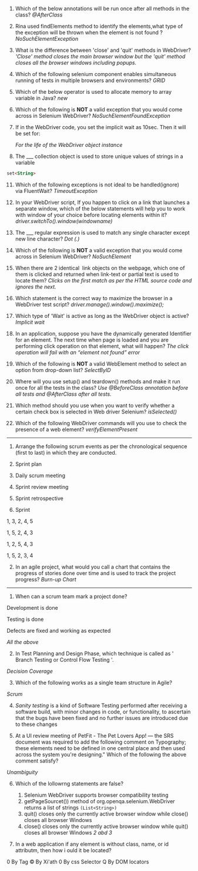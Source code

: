 1. Which of the below annotations will be run once after all methods in the class?
	*@AfterClass*

2. Rina used findElements method to identify the elements,what type of the exception will be thrown when the element is not found ?
	*NoSuchElementException*

3. What is the difference between 'close' and 'quit' methods in WebDriver?
	*'Close' method closes the main browser window but the 'quit' method closes all the browser windows including popups.*

4. Which of the following selenium component enables simultaneous running of tests in multiple browsers and environments?
	*GRID*

5. Which of the below operator is used to allocate memory to array variable in Java?
	*new*

7. Which of the following is **NOT** a valid exception that you would come across in Selenium WebDriver?
	*NoSuchElementFoundException*


8. If in the WebDriver code, you set the implicit wait as 10sec. Then it will be set for:

	*For the life of the WebDriver object instance*


9. The ___ collection object is used to store unique values of strings in a variable

```html
set<String>
```


11. Which of the following exceptions is not ideal to be handled(ignore) via FluentWait?
	*TimeoutException*

12. In your WebDriver script, If you happen to click on a link that launches a separate window, which of the below statements will help you to work with window of your choice before locating elements within it?
	*driver.switchTo().window(windowname)*


14. The ___ regular expression is used to match any single character except new line character?
	*Dot (.)*
15. Which of the following is **NOT** a valid exception that you would come across in Selenium WebDriver?
	*NoSuchElement*

16. When there are 2 identical  link objects on the webpage, which one of them is clicked and returned when link-text or partial text is used to locate them?
	*Clicks on the first match as per the HTML source code and ignores the next.*

17. Which statement is the correct way to maximize the browser in a WebDriver test script?
	*driver.manage().window().maximize();*

18. Which type of 'Wait' is active as long as the WebDriver object is active?
	*Implicit wait*

19. In an application, suppose you have the dynamically generated Identifier for an element. The next time when page is loaded and you are performing click operation on that element, what will happen?
	*The click operation will fail with an “element not found” error*
20. Which of the following is **NOT** a valid WebElement method to select an option from drop-down list?
	*SelectByID*

21. Where will you use setup() and teardown() methods and make it run once for all the tests in the class?
	*Use @BeforeClass annotation before all tests and @AfterClass after all tests.*

22. Which method should you use when you want to verify whether a certain check box is selected in Web driver Selenium?
	*isSelected()*

23. Which of the following WebDriver commands will you use to check the presence of a web element?
	*verifyElementPresent*


---

1. Arrange the following scrum events as per the chronological sequence (first to last) in which they are conducted.

  
1. Sprint plan  
2. Daily scrum meeting  
3. Sprint review meeting   
4. Sprint retrospective   
5. Sprint

1, 3, 2, 4, 5

1, 5, 2, 4, 3

1, 2, 5, 4, 3

1, 5, 2, 3, 4

2. In an agile project, what would you call a chart that contains the progress of stories done over time and is used to track the project progress?
	*Burn-up Chart*


---

1. When can a scrum team mark a project done?

Development is done 

Testing is done

Defects are fixed and working as expected 

*All the above*

2. In Test Planning and Design Phase, which technique is called as ' Branch Testing or Control Flow Testing '.
 
 *Decision Coverage*

3. Which of the following works as a single team structure in Agile?

*Scrum*

4. *Sanity testing* is a kind of Software Testing performed after receiving a software build, with minor changes in code, or functionality, to ascertain that the bugs have been fixed and no further issues are introduced due to these changes

5. At a UI review meeting of PetFit - The Pet Lovers App! — the SRS document was required to add the following comment on Typography; these elements need to be defined in one central place and then used across the system you're designing." Which of the following the above comment satisfy?

 *Unambiguity*

6. Which of the lollowrng statements are false?

	1. Selenium WebDriver supports browser compatibility testing
	2. getPageSourcet()) method of org.openqa.selenium.WebDriver returns a list of strings `(List<String>)`
	3. quit() closes only the currently active browser window while close() closes all browser Windows
	4. close() closes only the currently active browser window while quit() closes all browser Windows
	*2 abd 3*

7. In a web application if any element is without class, name, or id attributm, then how i ould it be located?

0 By Tag
© By Xi'ath
0 By css Selector
Q By DOM locators